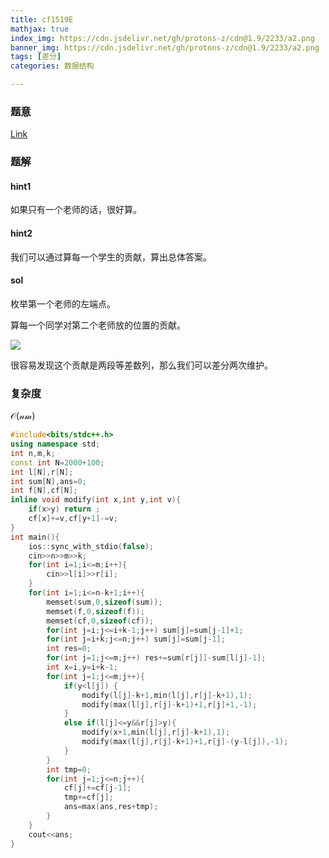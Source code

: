 ```yaml
---
title: cf1519E
mathjax: true
index_img: https://cdn.jsdelivr.net/gh/protons-z/cdn@1.9/2233/a2.png
banner_img: https://cdn.jsdelivr.net/gh/protons-z/cdn@1.9/2233/a2.png
tags: [差分]
categories: 数据结构

---
```


### 题意

[Link](https://codeforces.com/contest/1452/problem/E)

### 题解

#### hint1

如果只有一个老师的话，很好算。

#### hint2

我们可以通过算每一个学生的贡献，算出总体答案。

#### sol

枚举第一个老师的左端点。

算每一个同学对第二个老师放的位置的贡献。

![](\img\1.png)

很容易发现这个贡献是两段等差数列，那么我们可以差分两次维护。

### 复杂度

$\mathcal{O(nm)}$

``` cpp
#include<bits/stdc++.h>
using namespace std;
int n,m,k;
const int N=2000+100;
int l[N],r[N];
int sum[N],ans=0;
int f[N],cf[N];
inline void modify(int x,int y,int v){
    if(x>y) return ;
    cf[x]+=v,cf[y+1]-=v;
}
int main(){
    ios::sync_with_stdio(false);
    cin>>n>>m>>k;
    for(int i=1;i<=m;i++){
        cin>>l[i]>>r[i];
    }
    for(int i=1;i<=n-k+1;i++){
        memset(sum,0,sizeof(sum));
        memset(f,0,sizeof(f));
        memset(cf,0,sizeof(cf));
        for(int j=i;j<=i+k-1;j++) sum[j]=sum[j-1]+1;
        for(int j=i+k;j<=n;j++) sum[j]=sum[j-1];
        int res=0;
        for(int j=1;j<=m;j++) res+=sum[r[j]]-sum[l[j]-1];
        int x=i,y=i+k-1;
        for(int j=1;j<=m;j++){
            if(y<l[j]) {
                modify(l[j]-k+1,min(l[j],r[j]-k+1),1);
                modify(max(l[j],r[j]-k+1)+1,r[j]+1,-1);
            }
            else if(l[j]<=y&&r[j]>y){
                modify(x+1,min(l[j],r[j]-k+1),1);
                modify(max(l[j],r[j]-k+1)+1,r[j]-(y-l[j]),-1);
            }
        }
        int tmp=0;
        for(int j=1;j<=n;j++){
            cf[j]+=cf[j-1];
            tmp+=cf[j];
            ans=max(ans,res+tmp);
        }
    }
    cout<<ans;
}
```


